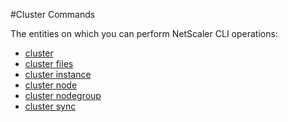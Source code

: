 #Cluster Commands

The entities on which you can perform NetScaler CLI operations:
<ul><li><a href="../../cluster/cluster/cluster">cluster</a></li><li><a href="../../cluster/cluster-files/cluster-files">cluster files</a></li><li><a href="../../cluster/cluster-instance/cluster-instance">cluster instance</a></li><li><a href="../../cluster/cluster-node/cluster-node">cluster node</a></li><li><a href="../../cluster/cluster-nodegroup/cluster-nodegroup">cluster nodegroup</a></li><li><a href="../../cluster/cluster-sync/cluster-sync">cluster sync</a></li></ul>



